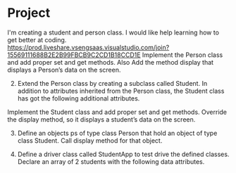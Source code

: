 # Project
I'm creating a student and person class. I would like help learning how to get better at coding.
https://prod.liveshare.vsengsaas.visualstudio.com/join?15569111688B2E2B99FBCB9C2CD1B18CCD1E
Implement the Person class and add proper set and get methods. Also Add the
method display that displays a Person’s data on the screen.

2. Extend the Person class by creating a subclass called Student. In addition to
attributes inherited from the Person class, the Student class has got the
following additional attributes. 

Implement the Student class and add proper set and get methods. Override
the display method, so it displays a student’s data on the screen.

3. Define an objects ps of type class Person that hold an object of type class
Student. Call display method for that object.

4. Define a driver class called StudentApp to test drive the defined classes.
Declare an array of 2 students with the following data attributes. 
